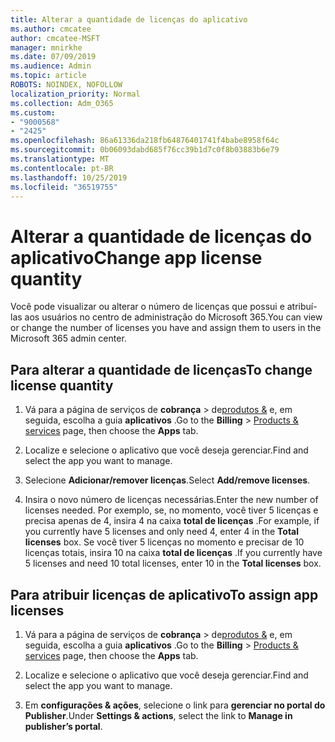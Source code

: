 ```yaml
---
title: Alterar a quantidade de licenças do aplicativo
ms.author: cmcatee
author: cmcatee-MSFT
manager: mnirkhe
ms.date: 07/09/2019
ms.audience: Admin
ms.topic: article
ROBOTS: NOINDEX, NOFOLLOW
localization_priority: Normal
ms.collection: Adm_O365
ms.custom:
- "9000568"
- "2425"
ms.openlocfilehash: 86a61336da218fb64876401741f4babe8958f64c
ms.sourcegitcommit: 0b06093dabd685f76cc39b1d7c0f8b03883b6e79
ms.translationtype: MT
ms.contentlocale: pt-BR
ms.lasthandoff: 10/25/2019
ms.locfileid: "36519755"
---
```

# <a name="change-app-license-quantity"></a><span data-ttu-id="1c22e-102">Alterar a quantidade de licenças do aplicativo</span><span class="sxs-lookup"><span data-stu-id="1c22e-102">Change app license quantity</span></span>

<span data-ttu-id="1c22e-103">Você pode visualizar ou alterar o número de licenças que possui e atribuí-las aos usuários no centro de administração do Microsoft 365.</span><span class="sxs-lookup"><span data-stu-id="1c22e-103">You can view or change the number of licenses you have and assign them to users in the Microsoft 365 admin center.</span></span> 

## <a name="to-change-license-quantity"></a><span data-ttu-id="1c22e-104">Para alterar a quantidade de licenças</span><span class="sxs-lookup"><span data-stu-id="1c22e-104">To change license quantity</span></span>

1. <span data-ttu-id="1c22e-105">Vá para a página de serviços de **cobrança** > de[produtos &](https://go.microsoft.com/fwlink/p/?linkid=842054) e, em seguida, escolha a guia **aplicativos** .</span><span class="sxs-lookup"><span data-stu-id="1c22e-105">Go to the **Billing** > [Products & services](https://go.microsoft.com/fwlink/p/?linkid=842054) page, then choose the **Apps** tab.</span></span>

2. <span data-ttu-id="1c22e-106">Localize e selecione o aplicativo que você deseja gerenciar.</span><span class="sxs-lookup"><span data-stu-id="1c22e-106">Find and select the app you want to manage.</span></span>  

3. <span data-ttu-id="1c22e-107">Selecione **Adicionar/remover licenças**.</span><span class="sxs-lookup"><span data-stu-id="1c22e-107">Select **Add/remove licenses**.</span></span>

4. <span data-ttu-id="1c22e-108">Insira o novo número de licenças necessárias.</span><span class="sxs-lookup"><span data-stu-id="1c22e-108">Enter the new number of licenses needed.</span></span> <span data-ttu-id="1c22e-109">Por exemplo, se, no momento, você tiver 5 licenças e precisa apenas de 4, insira 4 na caixa **total de licenças** .</span><span class="sxs-lookup"><span data-stu-id="1c22e-109">For example, if you currently have 5 licenses and only need 4, enter 4 in the **Total licenses** box.</span></span> <span data-ttu-id="1c22e-110">Se você tiver 5 licenças no momento e precisar de 10 licenças totais, insira 10 na caixa **total de licenças** .</span><span class="sxs-lookup"><span data-stu-id="1c22e-110">If you currently have 5 licenses and need 10 total licenses, enter 10 in the **Total licenses** box.</span></span>

## <a name="to-assign-app-licenses"></a><span data-ttu-id="1c22e-111">Para atribuir licenças de aplicativo</span><span class="sxs-lookup"><span data-stu-id="1c22e-111">To assign app licenses</span></span>

1. <span data-ttu-id="1c22e-112">Vá para a página de serviços de **cobrança** > de[produtos &](https://go.microsoft.com/fwlink/p/?linkid=842054) e, em seguida, escolha a guia **aplicativos** .</span><span class="sxs-lookup"><span data-stu-id="1c22e-112">Go to the **Billing** > [Products & services](https://go.microsoft.com/fwlink/p/?linkid=842054) page, then choose the **Apps** tab.</span></span>

2. <span data-ttu-id="1c22e-113">Localize e selecione o aplicativo que você deseja gerenciar.</span><span class="sxs-lookup"><span data-stu-id="1c22e-113">Find and select the app you want to manage.</span></span>  

3. <span data-ttu-id="1c22e-114">Em **configurações & ações**, selecione o link para **gerenciar no portal do Publisher**.</span><span class="sxs-lookup"><span data-stu-id="1c22e-114">Under **Settings & actions**, select the link to **Manage in publisher’s portal**.</span></span>